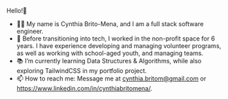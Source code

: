 Hello!👋

- 👩‍💻 My name is Cynthia Brito-Mena, and I am a full stack software engineer. 
- 🏢 Before transitioning into tech, I worked in the non-profit space for 6 years. I have experience developing and managing volunteer programs, as well as working with school-aged youth, and managing teams. 
- 📚 I’m currently learning Data Structures & Algorithms, while also exploring TailwindCSS in my portfolio project.   
- 📫 How to reach me: Message me at cynthia.britom@gmail.com or https://www.linkedin.com/in/cynthiabritomena/. 


<!---
cb2866/cb2866 is a ✨ special ✨ repository because its `README.md` (this file) appears on your GitHub profile.
You can click the Preview link to take a look at your changes.
--->
